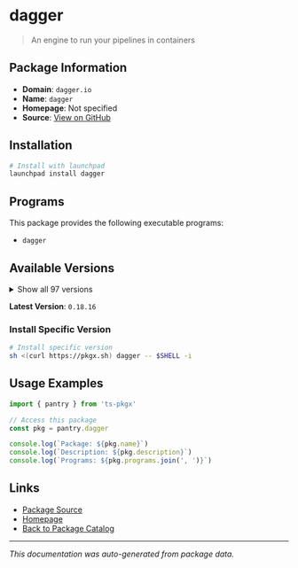 # dagger

> An engine to run your pipelines in containers

## Package Information

- **Domain**: `dagger.io`
- **Name**: `dagger`
- **Homepage**: Not specified
- **Source**: [View on GitHub](https://github.com/pkgxdev/pantry/tree/main/projects/dagger.io/package.yml)

## Installation

```bash
# Install with launchpad
launchpad install dagger
```

## Programs

This package provides the following executable programs:

- `dagger`

## Available Versions

<details>
<summary>Show all 97 versions</summary>

- `0.18.16`, `0.18.15`, `0.18.14`, `0.18.13`, `0.18.12`
- `0.18.11`, `0.18.10`, `0.18.9`, `0.18.8`, `0.18.7`
- `0.18.6`, `0.18.5`, `0.18.4`, `0.18.3`, `0.18.2`
- `0.18.1`, `0.18.0`, `0.17.2`, `0.17.1`, `0.17.0`
- `0.16.3`, `0.16.2`, `0.16.1`, `0.16.0`, `0.15.4`
- `0.15.3`, `0.15.2`, `0.15.1`, `0.15.0`, `0.14.0`
- `0.13.7`, `0.13.6`, `0.13.5`, `0.13.4`, `0.13.3`
- `0.13.2`, `0.13.1`, `0.13.0`, `0.12.7`, `0.12.6`
- `0.12.5`, `0.12.4`, `0.12.3`, `0.12.2`, `0.12.1`
- `0.12.0`, `0.11.9`, `0.11.8`, `0.11.7`, `0.11.6`
- `0.11.5`, `0.11.4`, `0.11.3`, `0.11.2`, `0.11.1`
- `0.11.0`, `0.10.3`, `0.10.2`, `0.10.1`, `0.10.0`
- `0.9.11`, `0.9.10`, `0.9.9`, `0.9.8`, `0.9.7`
- `0.9.6`, `0.9.5`, `0.9.4`, `0.9.3`, `0.9.2`
- `0.9.1`, `0.9.0`, `0.8.8`, `0.8.7`, `0.8.6`
- `0.8.5`, `0.8.4`, `0.8.3`, `0.8.2`, `0.8.1`
- `0.8.0`, `0.6.4`, `0.6.3`, `0.6.2`, `0.6.1`
- `0.6.0`, `0.5.3`, `0.5.2`, `0.5.1`, `0.5.0`
- `0.4.2`, `0.4.1`, `0.4.0`, `0.3.13`, `0.3.12`
- `0.3.10`, `0.3.9`

</details>

**Latest Version**: `0.18.16`

### Install Specific Version

```bash
# Install specific version
sh <(curl https://pkgx.sh) dagger -- $SHELL -i
```

## Usage Examples

```typescript
import { pantry } from 'ts-pkgx'

// Access this package
const pkg = pantry.dagger

console.log(`Package: ${pkg.name}`)
console.log(`Description: ${pkg.description}`)
console.log(`Programs: ${pkg.programs.join(', ')}`)
```

## Links

- [Package Source](https://github.com/pkgxdev/pantry/tree/main/projects/dagger.io/package.yml)
- [Homepage](#)
- [Back to Package Catalog](../../package-catalog.md)

---

*This documentation was auto-generated from package data.*
